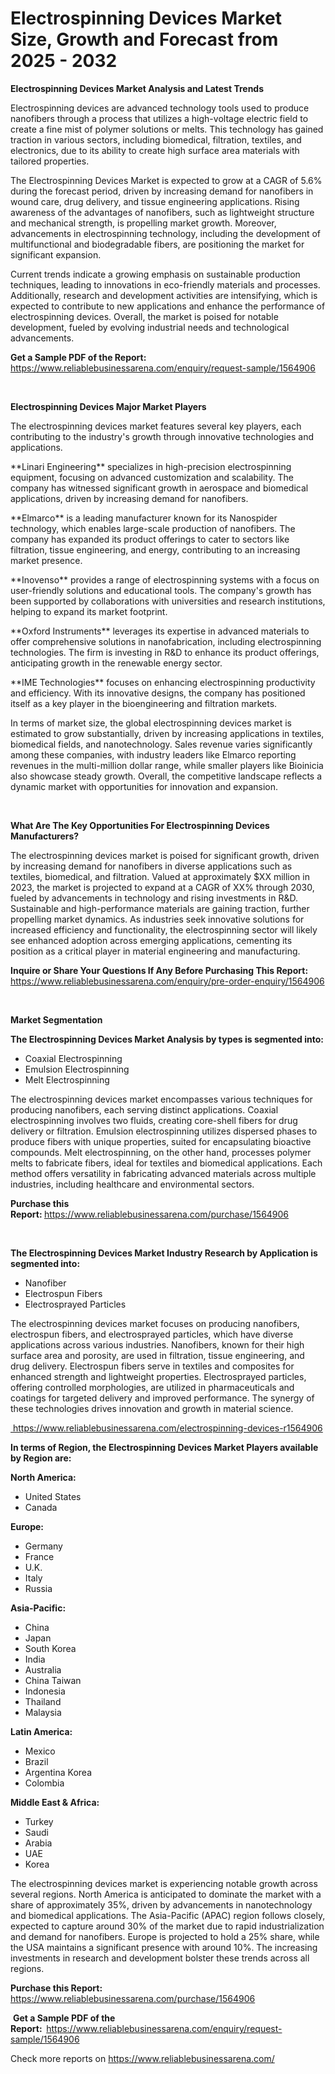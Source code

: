 <p><h1>Electrospinning Devices Market Size, Growth and Forecast from 2025 - 2032</h1></p><p><strong>Electrospinning Devices Market Analysis and Latest Trends</strong></p>
<p><p>Electrospinning devices are advanced technology tools used to produce nanofibers through a process that utilizes a high-voltage electric field to create a fine mist of polymer solutions or melts. This technology has gained traction in various sectors, including biomedical, filtration, textiles, and electronics, due to its ability to create high surface area materials with tailored properties.</p><p>The Electrospinning Devices Market is expected to grow at a CAGR of 5.6% during the forecast period, driven by increasing demand for nanofibers in wound care, drug delivery, and tissue engineering applications. Rising awareness of the advantages of nanofibers, such as lightweight structure and mechanical strength, is propelling market growth. Moreover, advancements in electrospinning technology, including the development of multifunctional and biodegradable fibers, are positioning the market for significant expansion.</p><p>Current trends indicate a growing emphasis on sustainable production techniques, leading to innovations in eco-friendly materials and processes. Additionally, research and development activities are intensifying, which is expected to contribute to new applications and enhance the performance of electrospinning devices. Overall, the market is poised for notable development, fueled by evolving industrial needs and technological advancements.</p></p>
<p><strong>Get a Sample PDF of the Report:&nbsp;</strong> <a href="https://www.reliablebusinessarena.com/enquiry/request-sample/1564906?utm_campaign=2518&utm_medium=2&utm_source=Github&utm_content=ia&utm_term=11042025&utm_id=electrospinning-devices">https://www.reliablebusinessarena.com/enquiry/request-sample/1564906</a></p>
<p>&nbsp;</p>
<p><strong>Electrospinning Devices Major Market Players</strong></p>
<p><p>The electrospinning devices market features several key players, each contributing to the industry's growth through innovative technologies and applications.</p><p>**Linari Engineering** specializes in high-precision electrospinning equipment, focusing on advanced customization and scalability. The company has witnessed significant growth in aerospace and biomedical applications, driven by increasing demand for nanofibers.</p><p>**Elmarco** is a leading manufacturer known for its Nanospider technology, which enables large-scale production of nanofibers. The company has expanded its product offerings to cater to sectors like filtration, tissue engineering, and energy, contributing to an increasing market presence. </p><p>**Inovenso** provides a range of electrospinning systems with a focus on user-friendly solutions and educational tools. The company's growth has been supported by collaborations with universities and research institutions, helping to expand its market footprint.</p><p>**Oxford Instruments** leverages its expertise in advanced materials to offer comprehensive solutions in nanofabrication, including electrospinning technologies. The firm is investing in R&D to enhance its product offerings, anticipating growth in the renewable energy sector.</p><p>**IME Technologies** focuses on enhancing electrospinning productivity and efficiency. With its innovative designs, the company has positioned itself as a key player in the bioengineering and filtration markets.</p><p>In terms of market size, the global electrospinning devices market is estimated to grow substantially, driven by increasing applications in textiles, biomedical fields, and nanotechnology. Sales revenue varies significantly among these companies, with industry leaders like Elmarco reporting revenues in the multi-million dollar range, while smaller players like Bioinicia also showcase steady growth. Overall, the competitive landscape reflects a dynamic market with opportunities for innovation and expansion.</p></p>
<p>&nbsp;</p>
<p><strong>What Are The Key Opportunities For Electrospinning Devices Manufacturers?</strong></p>
<p><p>The electrospinning devices market is poised for significant growth, driven by increasing demand for nanofibers in diverse applications such as textiles, biomedical, and filtration. Valued at approximately $XX million in 2023, the market is projected to expand at a CAGR of XX% through 2030, fueled by advancements in technology and rising investments in R&D. Sustainable and high-performance materials are gaining traction, further propelling market dynamics. As industries seek innovative solutions for increased efficiency and functionality, the electrospinning sector will likely see enhanced adoption across emerging applications, cementing its position as a critical player in material engineering and manufacturing.</p></p>
<p><strong>Inquire or Share Your Questions If Any Before Purchasing This Report:</strong> <a href="https://www.reliablebusinessarena.com/enquiry/pre-order-enquiry/1564906?utm_campaign=2518&utm_medium=2&utm_source=Github&utm_content=ia&utm_term=11042025&utm_id=electrospinning-devices">https://www.reliablebusinessarena.com/enquiry/pre-order-enquiry/1564906</a></p>
<p>&nbsp;</p>
<p><strong>Market Segmentation</strong></p>
<p><strong>The Electrospinning Devices Market Analysis by types is segmented into:</strong></p>
<p><ul><li>Coaxial Electrospinning</li><li>Emulsion Electrospinning</li><li>Melt Electrospinning</li></ul></p>
<p><p>The electrospinning devices market encompasses various techniques for producing nanofibers, each serving distinct applications. Coaxial electrospinning involves two fluids, creating core-shell fibers for drug delivery or filtration. Emulsion electrospinning utilizes dispersed phases to produce fibers with unique properties, suited for encapsulating bioactive compounds. Melt electrospinning, on the other hand, processes polymer melts to fabricate fibers, ideal for textiles and biomedical applications. Each method offers versatility in fabricating advanced materials across multiple industries, including healthcare and environmental sectors.</p></p>
<p><strong>Purchase this Report:&nbsp;</strong><a href="https://www.reliablebusinessarena.com/purchase/1564906?utm_campaign=2518&utm_medium=2&utm_source=Github&utm_content=ia&utm_term=11042025&utm_id=electrospinning-devices">https://www.reliablebusinessarena.com/purchase/1564906</a></p>
<p>&nbsp;</p>
<p><strong>The Electrospinning Devices Market Industry Research by Application is segmented into:</strong></p>
<p><ul><li>Nanofiber</li><li>Electrospun Fibers</li><li>Electrosprayed Particles</li></ul></p>
<p><p>The electrospinning devices market focuses on producing nanofibers, electrospun fibers, and electrosprayed particles, which have diverse applications across various industries. Nanofibers, known for their high surface area and porosity, are used in filtration, tissue engineering, and drug delivery. Electrospun fibers serve in textiles and composites for enhanced strength and lightweight properties. Electrosprayed particles, offering controlled morphologies, are utilized in pharmaceuticals and coatings for targeted delivery and improved performance. The synergy of these technologies drives innovation and growth in material science.</p></p>
<p><a href="https://www.reliablebusinessarena.com/electrospinning-devices-r1564906?utm_campaign=2518&utm_medium=2&utm_source=Github&utm_content=ia&utm_term=11042025&utm_id=electrospinning-devices">&nbsp;https://www.reliablebusinessarena.com/electrospinning-devices-r1564906</a></p>
<p><strong>In terms of Region, the Electrospinning Devices Market Players available by Region are:</strong></p>
<p>
    <p> <strong> North America: </strong>
        <ul>
            <li>United States</li>
            <li>Canada</li>
        </ul>
        </p> 
    <p> <strong> Europe: </strong>
        <ul>
            <li>Germany</li>
            <li>France</li>
            <li>U.K.</li>
            <li>Italy</li>
            <li>Russia</li>
        </ul>
        </p> 
    <p> <strong> Asia-Pacific: </strong>
        <ul>
            <li>China</li>
            <li>Japan</li>
            <li>South Korea</li>
            <li>India</li>
            <li>Australia</li>
            <li>China Taiwan</li>
            <li>Indonesia</li>
            <li>Thailand</li>
            <li>Malaysia</li>
        </ul>
        </p> 
    <p> <strong> Latin America: </strong>
        <ul>
            <li>Mexico</li>
            <li>Brazil</li>
            <li>Argentina Korea</li>
            <li>Colombia</li>
        </ul>
        </p> 
    <p> <strong> Middle East & Africa: </strong>
        <ul>
            <li>Turkey</li>
            <li>Saudi</li>
            <li>Arabia</li>
            <li>UAE</li>
            <li>Korea</li>
        </ul>
    </p>
    </p>
<p><p>The electrospinning devices market is experiencing notable growth across several regions. North America is anticipated to dominate the market with a share of approximately 35%, driven by advancements in nanotechnology and biomedical applications. The Asia-Pacific (APAC) region follows closely, expected to capture around 30% of the market due to rapid industrialization and demand for nanofibers. Europe is projected to hold a 25% share, while the USA maintains a significant presence with around 10%. The increasing investments in research and development bolster these trends across all regions.</p></p>
<p><strong>Purchase this Report: </strong><a href="https://www.reliablebusinessarena.com/purchase/1564906?utm_campaign=2518&utm_medium=2&utm_source=Github&utm_content=ia&utm_term=11042025&utm_id=electrospinning-devices">https://www.reliablebusinessarena.com/purchase/1564906</a></p>
<p>&nbsp;<strong>Get a Sample PDF of the Report:&nbsp;&nbsp;</strong><a href="https://www.reliablebusinessarena.com/enquiry/request-sample/1564906?utm_campaign=2518&utm_medium=2&utm_source=Github&utm_content=ia&utm_term=11042025&utm_id=electrospinning-devices">https://www.reliablebusinessarena.com/enquiry/request-sample/1564906</a></p>
<p><strong></strong></p>
<p>Check more reports on <a href="https://www.reliablebusinessarena.com/?utm_campaign=2518&utm_medium=2&utm_source=Github&utm_content=ia&utm_term=11042025&utm_id=electrospinning-devices">https://www.reliablebusinessarena.com/</a></p>